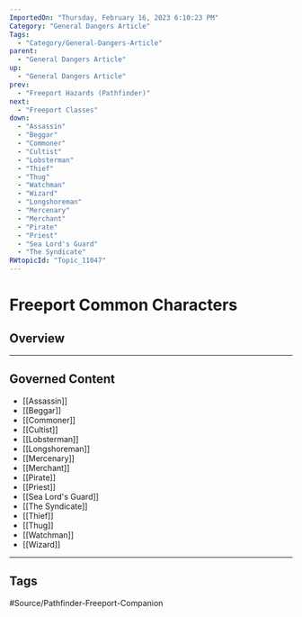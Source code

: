 ```yaml
---
ImportedOn: "Thursday, February 16, 2023 6:10:23 PM"
Category: "General Dangers Article"
Tags:
  - "Category/General-Dangers-Article"
parent:
  - "General Dangers Article"
up:
  - "General Dangers Article"
prev:
  - "Freeport Hazards (Pathfinder)"
next:
  - "Freeport Classes"
down:
  - "Assassin"
  - "Beggar"
  - "Commoner"
  - "Cultist"
  - "Lobsterman"
  - "Thief"
  - "Thug"
  - "Watchman"
  - "Wizard"
  - "Longshoreman"
  - "Mercenary"
  - "Merchant"
  - "Pirate"
  - "Priest"
  - "Sea Lord's Guard"
  - "The Syndicate"
RWtopicId: "Topic_11047"
---
```

# Freeport Common Characters
## Overview
---
## Governed Content
- [[Assassin]]
- [[Beggar]]
- [[Commoner]]
- [[Cultist]]
- [[Lobsterman]]
- [[Longshoreman]]
- [[Mercenary]]
- [[Merchant]]
- [[Pirate]]
- [[Priest]]
- [[Sea Lord's Guard]]
- [[The Syndicate]]
- [[Thief]]
- [[Thug]]
- [[Watchman]]
- [[Wizard]]


---
## Tags
#Source/Pathfinder-Freeport-Companion

